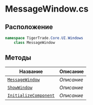 
# MessageWindow.cs
## Расположение
```csharp
namespace TigerTrade.Core.UI.Windows  
    class MessageWindow
```

## Методы
| Название | Описание |
| --- | --- |
| [`MessageWindow`](./Методы/MessageWindow.md) | *Описание* |
| [`ShowWindow`](./Методы/ShowWindow.md) | *Описание* |
| [`InitializeComponent`](./Методы/InitializeComponent.md) | *Описание* |
